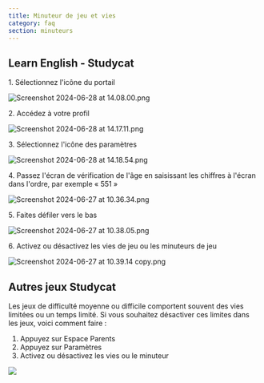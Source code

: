 ```yaml
---
title: Minuteur de jeu et vies
category: faq
section: minuteurs
---
```

## Learn English \- Studycat


 
1\. Sélectionnez l'icône du portail
 
![Screenshot 2024-06-28 at 14.08.00.png](https://help.studycat.com/hc/article_attachments/34341801981977)
 
2\. Accédez à votre profil
 
![Screenshot 2024-06-28 at 14.17.11.png](https://help.studycat.com/hc/article_attachments/34341801989401)
 
 
3\. Sélectionnez l'icône des paramètres
 
![Screenshot 2024-06-28 at 14.18.54.png](https://help.studycat.com/hc/article_attachments/34341801998361)
 
4\. Passez l'écran de vérification de l'âge en saisissant les chiffres à l'écran dans l'ordre, par exemple « 551 »
 
![Screenshot 2024-06-27 at 10.36.34.png](https://help.studycat.com/hc/article_attachments/34277789492249)
 
5\. Faites défiler vers le bas
 
![Screenshot 2024-06-27 at 10.38.05.png](https://help.studycat.com/hc/article_attachments/34277789494937)
 
6\. Activez ou désactivez les vies de jeu ou les minuteurs de jeu
 
![Screenshot 2024-06-27 at 10.39.14 copy.png](https://help.studycat.com/hc/article_attachments/34277789497369)
 
 

## Autres jeux Studycat


 




Les jeux de difficulté moyenne ou difficile comportent souvent des vies limitées ou un temps limité. Si vous souhaitez désactiver ces limites dans les jeux, voici comment faire :


1. Appuyez sur Espace Parents
2. Appuyez sur Paramètres
3. Activez ou désactivez les vies ou le minuteur


 


 


![](https://help.studycat.com/hc/article_attachments/27187505863193)